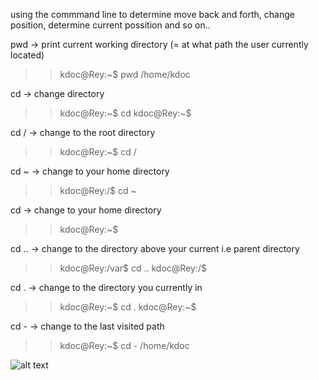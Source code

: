 using the commmand line to determine move back and forth, change position, determine current possition and so on..


pwd   -> print current working directory (= at what path the user currently located)
>> kdoc@Rey:~$ pwd
>> /home/kdoc

cd  -> change directory
>> kdoc@Rey:~$ cd
>> kdoc@Rey:~$


cd /  -> change to the root directory
>> kdoc@Rey:~$ cd /

cd ~  -> change to your home directory
>> kdoc@Rey:/$ cd ~

cd  -> change to your home directory
>> kdoc@Rey:~$

cd ..   -> change to the directory above your current i.e parent directory
>> kdoc@Rey:/var$ cd ..
>> kdoc@Rey:/$

cd .  -> change to the directory you currently in
>> kdoc@Rey:~$ cd .
>> kdoc@Rey:~$

cd -  -> change to the last visited path
>> kdoc@Rey:~$ cd -
>> /home/kdoc


![alt text](image-1.png)
